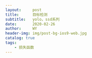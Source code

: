 ```yaml
---
layout:     post
title:      目标检测
subtitle:   yolo，ssd系列
date:       2020-02-26
author:     WY
header-img: img/post-bg-ios9-web.jpg
catalog: true
tags:
    - 损失函数
---
```


<head>
    <script src="https://cdn.mathjax.org/mathjax/latest/MathJax.js?config=TeX-AMS-MML_HTMLorMML" type="text/javascript"></script>
    <script type="text/x-mathjax-config">
        MathJax.Hub.Config({
            tex2jax: {
            skipTags: ['script', 'noscript', 'style', 'textarea', 'pre'],
            inlineMath: [['$','$']]
            }
        });
    </script>
</head>